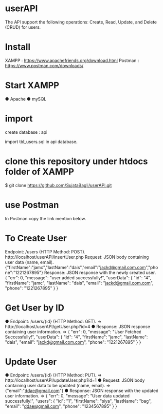 # userAPI
The API support the following operations: Create, Read, Update, and
Delete (CRUD) for users.

# Install
XAMPP : https://www.apachefriends.org/download.html
Postman : https://www.postman.com/downloads/ 

# Start XAMPP
● Apache
● mySQL

# import

create database : api

import tbl_users.sql in api database.

# clone this repository under htdocs folder of XAMPP
$ git clone https://github.com/SujataBagli/userAPI.git

# use Postman
In Postman copy the link mention below. 

# To Create User
Endpoint: /users (HTTP Method: POST).
http://localhost/userAPI/insertUser.php
Request: JSON body containing user data (name, email).
{"firstName":"jamc","lastName":"dais","email":"jackd@gmail.com.com","phone":"1221267895"}
Response: JSON response with the newly created user.
{
    "err": 0,
    "message": "user added successfully!",
    "userData": {
        "id": "4",
        "firstName": "jamc",
        "lastName": "dais",
        "email": "jackd@gmail.com.com",
        "phone": "1221267895"
    }
}

# Get User by ID
● Endpoint: /users/{id} (HTTP Method: GET).
=> http://localhost/userAPI/getUser.php?id=4
● Response: JSON response containing user information.
=> {
    "err": 0,
    "message": "User Fetched Successfully!",
    "userData": {
        "id": "4",
        "firstName": "jamc",
        "lastName": "dais",
        "email": "jackd@gmail.com.com",
        "phone": "1221267895"
    }
}

# Update User
● Endpoint: /users/{id} (HTTP Method: PUT).
=> http://localhost/userAPI/updateUser.php?id=1
● Request: JSON body containing user data to be updated (name, email).
=> {"email":"ddae@gmail.com"}
● Response: JSON response with the updated user information.
=> {
    "err": 0,
    "message": "User data updated successfully!",
    "users": 
        {
            "id": "1",
            "firstName": "siya",
            "lastName": "bag",
            "email": "ddae@gmail.com",
            "phone": "1234567895"
        }
}
